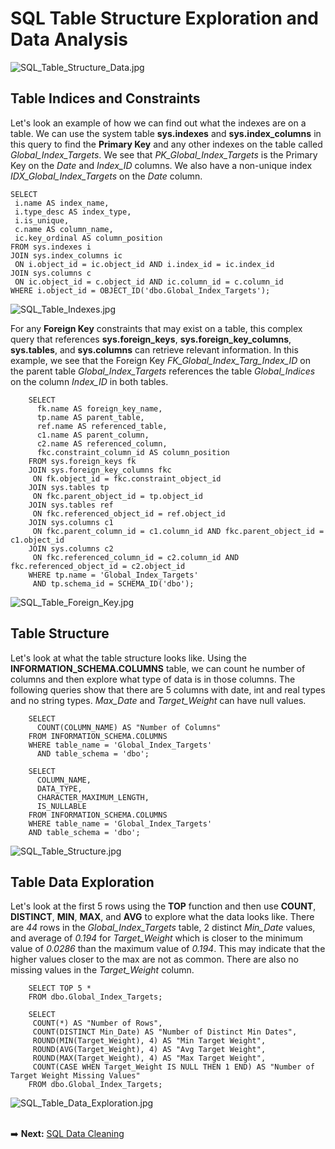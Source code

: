 # SQL Table Structure Exploration and Data Analysis

![SQL_Table_Structure_Data.jpg](https://github.com/danvuk567/SQL-Best-Practices/blob/main/images/SQL_Table_Structure_Data.jpg?raw=true)

## Table Indices and Constraints

Let's look an example of how we can find out what the indexes are on a table. We can use the system table **sys.indexes** and **sys.index_columns** in this query to find the **Primary Key** and any other indexes on the table called *Global_Index_Targets*. We see that *PK_Global_Index_Targets* is the Primary Key on the *Date* and *Index_ID* columns. We also have a non-unique index *IDX_Global_Index_Targets* on the *Date* column.

    SELECT 
     i.name AS index_name,
     i.type_desc AS index_type,
     i.is_unique,
     c.name AS column_name,
     ic.key_ordinal AS column_position
    FROM sys.indexes i
    JOIN sys.index_columns ic 
     ON i.object_id = ic.object_id AND i.index_id = ic.index_id
    JOIN sys.columns c 
     ON ic.object_id = c.object_id AND ic.column_id = c.column_id
    WHERE i.object_id = OBJECT_ID('dbo.Global_Index_Targets');

![SQL_Table_Indexes.jpg](https://github.com/danvuk567/SQL-Best-Practices/blob/main/images/SQL_Table_Indexes.jpg?raw=true)

For any **Foreign Key** constraints that may exist on a table, this complex query that references **sys.foreign_keys**, **sys.foreign_key_columns**, **sys.tables**, and **sys.columns** can retrieve relevant information. In this example, we see that the Foreign Key *FK_Global_Index_Targ_Index_ID* on the parent table *Global_Index_Targets* references the table *Global_Indices* on the column *Index_ID* in both tables.

        SELECT 
          fk.name AS foreign_key_name,
          tp.name AS parent_table,
          ref.name AS referenced_table,
          c1.name AS parent_column,
          c2.name AS referenced_column,
          fkc.constraint_column_id AS column_position
        FROM sys.foreign_keys fk
        JOIN sys.foreign_key_columns fkc 
         ON fk.object_id = fkc.constraint_object_id
        JOIN sys.tables tp 
         ON fkc.parent_object_id = tp.object_id
        JOIN sys.tables ref 
         ON fkc.referenced_object_id = ref.object_id
        JOIN sys.columns c1 
         ON fkc.parent_column_id = c1.column_id AND fkc.parent_object_id = c1.object_id
        JOIN sys.columns c2 
         ON fkc.referenced_column_id = c2.column_id AND fkc.referenced_object_id = c2.object_id
        WHERE tp.name = 'Global_Index_Targets'
         AND tp.schema_id = SCHEMA_ID('dbo');
         
![SQL_Table_Foreign_Key.jpg](https://github.com/danvuk567/SQL-Best-Practices/blob/main/images/SQL_Table_Foreign_Key.jpg?raw=true)

## Table Structure

Let's look at what the table structure looks like. Using the **INFORMATION_SCHEMA.COLUMNS** table, we can count he number of columns and then explore what type of data is in those columns. The following queries show that there are 5 columns with date, int and real types and no string types. *Max_Date* and *Target_Weight* can have null values.

        SELECT 
          COUNT(COLUMN_NAME) AS "Number of Columns"
        FROM INFORMATION_SCHEMA.COLUMNS
        WHERE table_name = 'Global_Index_Targets'
          AND table_schema = 'dbo';

        SELECT 
          COLUMN_NAME, 
          DATA_TYPE, 
          CHARACTER_MAXIMUM_LENGTH,
          IS_NULLABLE
        FROM INFORMATION_SCHEMA.COLUMNS
        WHERE table_name = 'Global_Index_Targets'
        AND table_schema = 'dbo';          
          
![SQL_Table_Structure.jpg](https://github.com/danvuk567/SQL-Best-Practices/blob/main/images/SQL_Table_Structure.jpg?raw=true)

## Table Data Exploration

Let's look at the first 5 rows using the **TOP** function and then use **COUNT**, **DISTINCT**, **MIN**, **MAX**, and **AVG** to explore what the data looks like. There are *44* rows in the *Global_Index_Targets* table, 2 distinct *Min_Date* values, and average of *0.194* for *Target_Weight* which is closer to the minimum value of *0.0286* than the maximum value of *0.194*. This may indicate that the higher values closer to the max are not as common. There are also no missing values in the *Target_Weight* column.

        SELECT TOP 5 *
        FROM dbo.Global_Index_Targets;

        SELECT 
         COUNT(*) AS "Number of Rows",
         COUNT(DISTINCT Min_Date) AS "Number of Distinct Min Dates",
         ROUND(MIN(Target_Weight), 4) AS "Min Target Weight",
         ROUND(AVG(Target_Weight), 4) AS "Avg Target Weight",
         ROUND(MAX(Target_Weight), 4) AS "Max Target Weight",
         COUNT(CASE WHEN Target_Weight IS NULL THEN 1 END) AS "Number of Target Weight Missing Values"
        FROM dbo.Global_Index_Targets;

![SQL_Table_Data_Exploration.jpg](https://github.com/danvuk567/SQL-Best-Practices/blob/main/images/SQL_Table_Data_Exploration.jpg?raw=true)<br/><br/>

:arrow_right: **Next:** [SQL Data Cleaning](https://github.com/danvuk567/SQL-Fundamentals-and-Best-Practices/tree/main/SQL-Data-Cleaning)

